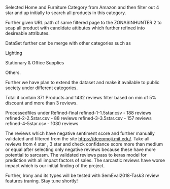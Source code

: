 Selected Home and Furniture Category from Amazon and 
then filter out 4 star and up initially to search all products in this category.

Further given URL path of same filtered page to the ZONASINHUNTER 2 to scap all product
with candidate attibutes which further refined into desireable attributes.

DataSet further can be merge with other categories such as

Lighting

Stationary & Office Supplies

Others.

Further we have plan to extend the dataset and make it available to public society under different categories.


Total it contain 371 Products and 1432 reviews filter based on min of 5% discount
and more than 3 reviews.



Processedfiles under Refined-final
refined-1-1.5star.csv   -  188 reviews
refined-2-2.5star.csv   -  88 reviews
refined-3-3.5star.csv   -  157 reviews
refined-4-5star.csv   -    1030 reviews


The reviews which have negative sentiment score and further manually validated and filtered from the site https://deepmoji.mit.edu/.
Take all reviews from 4 star , 3 star and check confidance score more than medium or equal after selecting only negative reviews because
these have more potential to sarcasm. The validated reviews pass to keras model for prediction with all impact factors of sales. The sarcastic reviews have worse impact which is our initial finding of the project.

Further, Irony and its types will be tested with SemEval2018-Task3 review features traning. Stay tune shortly!
